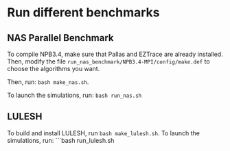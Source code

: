 # Run different benchmarks

## NAS Parallel Benchmark

To compile NPB3.4, make sure that Pallas and EZTrace are already installed. Then, modify the file ```run_nas_benchmark/NPB3.4-MPI/config/make.def``` to choose the algorithms you want.

Then, run: ```bash make_nas.sh```.

To launch the simulations, run: ```bash run_nas.sh``` 

## LULESH

To build and install LULESH, run ```bash make_lulesh.sh```.
To launch the simulations, run: ```bash run_lulesh.sh
